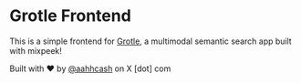 # Grotle Frontend

This is a simple frontend for [Grotle](https://github.com/ahhcash/grotle), a multimodal semantic search app built with mixpeek!

Built with ❤️ by [@aahhcash](https://x.com/aahhcash) on X \[dot\] com
